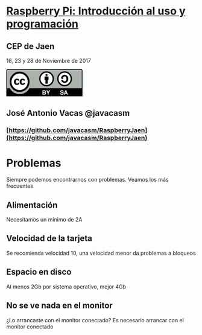 # [Raspberry Pi: Introducción al uso y programación](http://www.juntadeandalucia.es/educacion/portals/web/cep-jaen/index.php/es-ES/formacion/convocatorias/771-abierto-plazo-de-inscripcion-a-la-actividad-raspberry-pi-introduccion-al-uso-y-programacion-162319ge102)

## CEP de Jaen

16, 23 y 28 de Noviembre de 2017

![CC](./images/Licencia_CC.png)
## José Antonio Vacas  @javacasm

### [https://github.com/javacasm/RaspberryJaen](https://github.com/javacasm/RaspberryJaen)

# Problemas

Siempre podemos encontrarnos con problemas. Veamos los más frecuentes

## Alimentación

Necesitamos un mínimo de 2A

## Velocidad de la tarjeta

Se recomienda velocidad 10, una velocidad menor da problemas a bloqueos

## Espacio en disco

Al menos 2Gb por sistema operativo, mejor 4Gb

## No se ve nada en el monitor

¿Lo arrancaste con el monitor conectado? Es necesario arrancar con el monitor conectado
